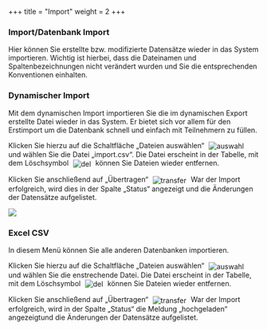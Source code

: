 +++
title = "Import"
weight = 2
+++

### Import/Datenbank Import

Hier können Sie erstellte bzw. modifizierte Datensätze wieder in das System importieren. Wichtig ist hierbei, dass die Dateinamen und Spaltenbezeichnungen nicht verändert wurden
und Sie die entsprechenden Konventionen einhalten.

### Dynamischer Import


Mit dem dynamischen Import importieren Sie die im dynamischen Export erstellte Datei wieder in das System. Er bietet 
sich vor allem für den Erstimport um die Datenbank schnell und einfach mit Teilnehmern zu füllen.

Klicken Sie hierzu auf die Schaltfläche „Dateien auswählen“ <img src="/img/zusatzmodule_imexport_dateien_auswaehlen.png" alt="auswahl" style='vertical-align:middle;display:inline;margin:0px 5px; '>
und wählen Sie die Datei „import.csv“. Die Datei erscheint in der Tabelle, mit dem Löschsymbol
<img src="/img/zusatzmodule_imexport_loeschicon.png" alt="del" style='vertical-align:middle;display:inline;margin:0px 5px; '>
können Sie Dateien wieder entfernen.

Klicken Sie anschließend auf „Übertragen“ <img src="/img/zusatzmodule_imexport_uebertragen.png" alt="transfer" style='vertical-align:middle;display:inline;margin:0px 5px; '>
War der Import erfolgreich, wird dies in der Spalte „Status“ angezeigt und die Änderungen der Datensätze aufgelistet.

![](/img/zusatzmodule_imexport_import_erfolgreich.png?classes=shadow)


### Excel CSV

In diesem Menü können Sie alle anderen Datenbanken importieren.

Klicken Sie hierzu auf die Schaltfläche „Dateien auswählen“ <img src="/img/zusatzmodule_imexport_dateien_auswaehlen.png" alt="auswahl" style='vertical-align:middle;display:inline;margin:0px 5px; '>
und wählen Sie die enstrechende Datei. Die Datei erscheint in der Tabelle, mit dem Löschsymbol
<img src="/img/zusatzmodule_imexport_loeschicon.png" alt="del" style='vertical-align:middle;display:inline;margin:0px 5px; '>
können Sie Dateien wieder entfernen.

Klicken Sie anschließend auf „Übertragen“ <img src="/img/zusatzmodule_imexport_uebertragen.png" alt="transfer" style='vertical-align:middle;display:inline;margin:0px 5px; '>
War der Import erfolgreich, wird in der Spalte „Status“ die Meldung „hochgeladen“ angezeigtund die Änderungen der Datensätze aufgelistet.







